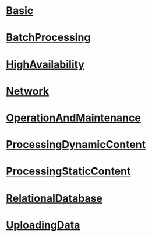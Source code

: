 # [Basic](./Basic.md)
# [BatchProcessing](./BatchProcessing.md)
# [HighAvailability](./HighAvailability.md)
# [Network](./Network.md)
# [OperationAndMaintenance](./OperationAndMaintenance.md)
# [ProcessingDynamicContent](./ProcessingDynamicContent.md)
# [ProcessingStaticContent](./ProcessingStaticContent.md)
# [RelationalDatabase](./RelationalDatabase.md)
# [UploadingData](./UploadingData.md)
